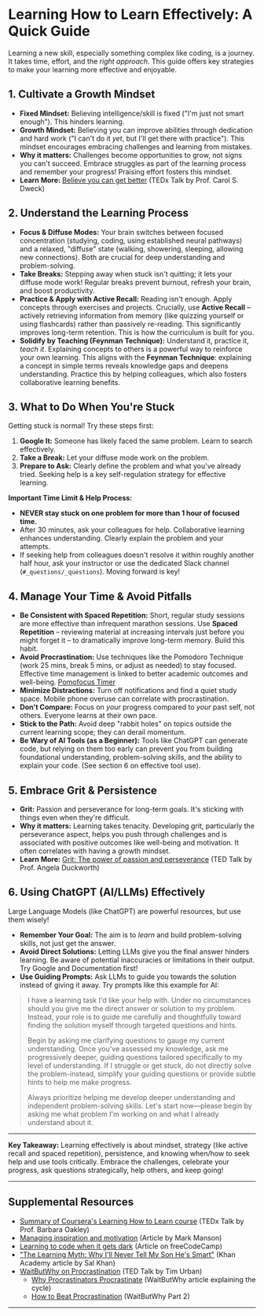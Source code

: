 # Learning How to Learn Effectively: A Quick Guide

Learning a new skill, especially something complex like coding, is a journey. It takes time, effort, and the _right approach_. This guide offers key strategies to make your learning more effective and enjoyable.

## 1. Cultivate a Growth Mindset

- **Fixed Mindset:** Believing intelligence/skill is fixed ("I'm just not smart enough"). This hinders learning.
- **Growth Mindset:** Believing you can improve abilities through dedication and hard work ("I can't do it _yet_, but I'll get there with practice"). This mindset encourages embracing challenges and learning from mistakes.
- **Why it matters:** Challenges become opportunities to grow, not signs you can't succeed. Embrace struggles as part of the learning process and remember your progress! Praising effort fosters this mindset.
- **Learn More:** [Believe you can get better](https://www.youtube.com/watch?v=J-swZaKN2Ic) (TEDx Talk by Prof. Carol S. Dweck)

## 2. Understand the Learning Process

- **Focus & Diffuse Modes:** Your brain switches between focused concentration (studying, coding, using established neural pathways) and a relaxed, "diffuse" state (walking, showering, sleeping, allowing new connections). Both are crucial for deep understanding and problem-solving.
- **Take Breaks:** Stepping away when stuck isn't quitting; it lets your diffuse mode work! Regular breaks prevent burnout, refresh your brain, and boost productivity.
- **Practice & Apply with Active Recall:** Reading isn't enough. Apply concepts through exercises and projects. Crucially, use **Active Recall** – actively retrieving information from memory (like quizzing yourself or using flashcards) rather than passively re-reading. This significantly improves long-term retention. This is how the curriculum is built for you.
- **Solidify by Teaching (Feynman Technique):** Understand it, practice it, _teach it_. Explaining concepts to others is a powerful way to reinforce your own learning. This aligns with the **Feynman Technique**: explaining a concept in simple terms reveals knowledge gaps and deepens understanding. Practice this by helping colleagues, which also fosters collaborative learning benefits.

## 3. What to Do When You're Stuck

Getting stuck is normal! Try these steps first:

1. **Google It:** Someone has likely faced the same problem. Learn to search effectively.
2. **Take a Break:** Let your diffuse mode work on the problem.
3. **Prepare to Ask:** Clearly define the problem and what you've already tried. Seeking help is a key self-regulation strategy for effective learning.

**Important Time Limit & Help Process:**

- **NEVER stay stuck on one problem for more than 1 hour of focused time.**
- After 30 minutes, ask your colleagues for help. Collaborative learning enhances understanding. Clearly explain the problem and your attempts.
- If seeking help from colleagues doesn't resolve it within roughly another half hour, ask your instructor or use the dedicated Slack channel (`#_questions/_questions`). Moving forward is key!

## 4. Manage Your Time & Avoid Pitfalls

- **Be Consistent with Spaced Repetition:** Short, regular study sessions are more effective than infrequent marathon sessions. Use **Spaced Repetition** – reviewing material at increasing intervals just before you might forget it – to dramatically improve long-term memory. Build this habit.
- **Avoid Procrastination:** Use techniques like the Pomodoro Technique (work 25 mins, break 5 mins, or adjust as needed) to stay focused. Effective time management is linked to better academic outcomes and well-being. [Pomofocus Timer](https://pomofocus.io/)
- **Minimize Distractions:** Turn off notifications and find a quiet study space. Mobile phone overuse can correlate with procrastination.
- **Don't Compare:** Focus on _your_ progress compared to _your_ past self, not others. Everyone learns at their own pace.
- **Stick to the Path:** Avoid deep "rabbit holes" on topics outside the current learning scope; they can derail momentum.
- **Be Wary of AI Tools (as a Beginner):** Tools like ChatGPT can generate code, but relying on them too early can prevent you from building foundational understanding, problem-solving skills, and the ability to explain your code. (See section 6 on effective tool use).

## 5. Embrace Grit & Persistence

- **Grit:** Passion and perseverance for long-term goals. It's sticking with things even when they're difficult.
- **Why it matters:** Learning takes tenacity. Developing grit, particularly the perseverance aspect, helps you push through challenges and is associated with positive outcomes like well-being and motivation. It often correlates with having a growth mindset.
- **Learn More:** [Grit: The power of passion and perseverance](https://youtu.be/H14bBuluwB8?si=BWab-yYEp6qFEp3I) (TED Talk by Prof. Angela Duckworth)

## 6. Using ChatGPT (AI/LLMs) Effectively

Large Language Models (like ChatGPT) are powerful resources, but use them wisely!

- **Remember Your Goal:** The aim is to _learn_ and build problem-solving skills, not just get the answer.
- **Avoid Direct Solutions:** Letting LLMs give you the final answer hinders learning. Be aware of potential inaccuracies or limitations in their output. Try Google and Documentation first!
- **Use Guiding Prompts:** Ask LLMs to guide you towards the solution instead of giving it away. Try prompts like this example for AI:

> I have a learning task I'd like your help with. Under no circumstances should you give me the direct answer or solution to my problem. Instead, your role is to guide me carefully and thoughtfully toward finding the solution myself through targeted questions and hints.
>
> Begin by asking me clarifying questions to gauge my current understanding. Once you've assessed my knowledge, ask me progressively deeper, guiding questions tailored specifically to my level of understanding. If I struggle or get stuck, do not directly solve the problem-instead, simplify your guiding questions or provide subtle hints to help me make progress.
>
> Always prioritize helping me develop deeper understanding and independent problem-solving skills. Let's start now—please begin by asking me what problem I'm working on and what I already understand about it.

---

**Key Takeaway:** Learning effectively is about mindset, strategy (like active recall and spaced repetition), persistence, and knowing when/how to seek help and use tools critically. Embrace the challenges, celebrate your progress, ask questions strategically, help others, and keep going!

---

## Supplemental Resources

- [Summary of Coursera's Learning How to Learn course](https://youtu.be/O96fE1E-rf8?si=cf2nFuzZCBP7bdS1) (TEDx Talk by Prof. Barbara Oakley)
- [Managing inspiration and motivation](https://markmanson.net/how-to-get-motivated) (Article by Mark Manson)
- [Learning to code when it gets dark](https://www.freecodecamp.org/news/learning-to-code-when-it-gets-dark-e485edfb58fd#.yjh0fehje) (Article on freeCodeCamp)
- ["The Learning Myth: Why I'll Never Tell My Son He's Smart"](https://www.khanacademy.org/college-careers-more/talks-and-interviews/talks-and-interviews-unit/conversations-with-sal/a/the-learning-myth-why-ill-never-tell-my-son-hes-smart) (Khan Academy article by Sal Khan)
- [WaitButWhy on Procrastination](https://www.youtube.com/watch?v=arj7oStGLkU) (TED Talk by Tim Urban)
  - [Why Procrastinators Procrastinate](https://waitbutwhy.com/2013/10/why-procrastinators-procrastinate.html) (WaitButWhy article explaining the cycle)
  - [How to Beat Procrastination](https://waitbutwhy.com/2013/11/how-to-beat-procrastination.html) (WaitButWhy Part 2)

---

